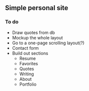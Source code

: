 ## Simple personal site

### To do
- Draw quotes from db
- Mockup the whole layout
- Go to a one-page scrolling layout(?)
- Contact form
- Build out sections
    - Resume
    - Favorites
    - Quotes
    - Writing
    - About
    - Portfolio